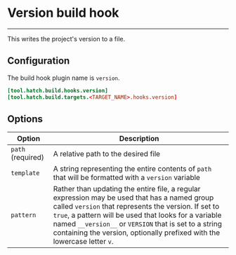 # Version build hook

-----

This writes the project's version to a file.

## Configuration

The build hook plugin name is `version`.

```toml config-example
[tool.hatch.build.hooks.version]
[tool.hatch.build.targets.<TARGET_NAME>.hooks.version]
```

## Options

| Option | Description |
| --- | --- |
| `path` (required) | A relative path to the desired file |
| `template` | A string representing the entire contents of `path` that will be formatted with a `version` variable |
| `pattern` | Rather than updating the entire file, a regular expression may be used that has a named group called `version` that represents the version. If set to `true`, a pattern will be used that looks for a variable named `__version__` or `VERSION` that is set to a string containing the version, optionally prefixed with the lowercase letter `v`. |
